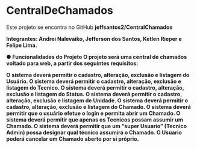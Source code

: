 # CentralDeChamados
Este projeto se encontra no GitHub <b>jeffsantos2/CentralChamados<b>

Integrantes: Andrei Nalevaiko, Jefferson dos Santos, Ketlen Rieper e Felipe Lima.

●	Funcionalidades do Projeto 
O projeto será uma central de chamados voltado para web, a partir dos seguintes requisitos:

O sistema deverá permitir o cadastro, alteração, exclusão e listagem do Usuário.
O sistema deverá permitir o cadastro, alteração, exclusão e listagem do Tecnico.
O sistema deverá permitir o cadastro, alteração, exclusão e listagem do Status.
O sistema deverá permitir o cadastro, alteração, exclusão e listagem de Unidade.
O sistema deverá permitir o cadastro, alteração, exclusão e listagem do Chamado.
O sistema deverá permitir que o usuário efetue o login e permita abrir um Chamado.
O sistema deverá permitir que apenas os Tecnicos possam assumir um Chamado.
O sistema deverá permitir que um “super Usuario” (Tecnico Admin) possa designar qual técnico assumirá o Chamado.
O Usuario poderá cancelar um Chamado aberto por si próprio.
